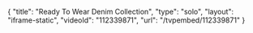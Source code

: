 {
    "title": "Ready To Wear Denim Collection",
    "type": "solo",
    "layout": "iframe-static",
    "videoId": "112339871",
    "url": "\/tvpembed\/112339871"
}